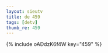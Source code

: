 ```yaml
--- 
layout: sieutv
title: de 459
tags: [detv]
thumb_re: 459
---
```

{% include oADdzK6f4W key="459" %} 
